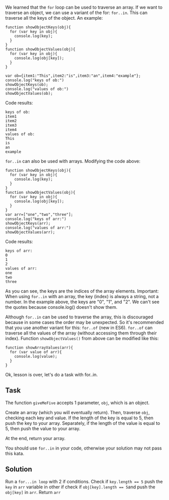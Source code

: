 We learned that the `for` loop can be used to traverse an array. If we want to traverse an object, we can use a variant of the for: `for..in`. This can traverse all the keys of the object. An example:

```
function showObjectKeys(obj){
  for (var key in obj){
    console.log(key);
  }
}
function showObjectValues(obj){
  for (var key in obj){
    console.log(obj[key]);
  }
}

var ob={item1:"This",item2:"is",item3:"an",item4:"example"};
console.log("keys of ob:")
showObjectKeys(ob);
console.log("values of ob:")
showObjectValues(ob);
```

Code results:
```
keys of ob:
item1
item2
item3
item4
values of ob:
This
is
an
example
```

`for..in` can also be used with arrays. Modifying the code above:
```
function showObjectKeys(obj){
  for (var key in obj){
    console.log(key);
  }
}
function showObjectValues(obj){
  for (var key in obj){
    console.log(obj[key]);
  }
}
var arr=["one","two","three"];
console.log("keys of arr:")
showObjectKeys(arr);
console.log("values of arr:")
showObjectValues(arr);
```

Code results:

```
keys of arr:
0
1
2
values of arr:
one
two
three
```
As you can see, the keys are the indices of the array elements. Important: When using `for..in` with an array, the key (index) is always a string, not a number. In the example above, the keys are "0", "1", and "2". We can't see the quotes because console.log() doesn't show them.

Although `for..in` can be used to traverse the array, this is discouraged because in some cases the order may be unexpected. So it's recommended that you use another variant for this: `for..of` (new in ES6). `for..of` can traverse all the values of the array (without accessing them through their index). Function `showObjectValues()` from above can be modified like this:
```
function showArrayValues(arr){
  for (var value of arr){
    console.log(value);
  }
}
```
Ok, lesson is over, let's do a task with for..in.

## Task
The function `giveMeFive` accepts 1 parameter, `obj`, which is an object.

Create an array (which you will eventually return). Then, traverse `obj`, checking each key and value. If the length of the key is equal to 5, then push the key to your array. Separately, if the length of the value is equal to 5, then push the value to your array.

At the end, return your array.

You should use `for..in` in your code, otherwise your solution may not pass this kata.

## Solution
Run a `for...in loop` with 2 if conditions. Check if `key.length == 5` push the `key` in `arr` variable in other if check if `obj[key].length == 5`and push the `obj[key]` in `arr`. Return `arr`
